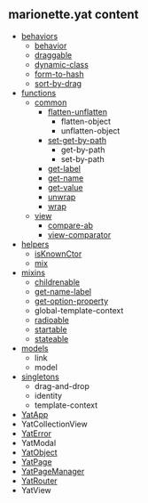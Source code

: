## marionette.yat content 
* [behaviors](./src/behaviors)
	* [behavior](/docs/behaviors/behavior.md)
	* [draggable](/docs/behaviors/draggable.md)
	* [dynamic-class](/docs/behaviors/dynamic-class.md)
	* [form-to-hash](/docs/behaviors/form-to-hash.md)
	* [sort-by-drag](/docs/behaviors/sort-by-drag.md)
* [functions](./src/functions)
	* [common](./src/functions/common)
		* [flatten-unflatten](./src/functions/common/flatten-unflatten)
			* flatten-object
			* unflatten-object
		* [set-get-by-path](./src/functions/common/set-get-by-path)
			* get-by-path
			* set-by-path
		* [get-label](/docs/functions/common/get-label.md)
		* [get-name](/docs/functions/common/get-name.md)
		* [get-value](/docs/functions/common/get-value.md)
		* [unwrap](/docs/functions/common/unwrap.md)
		* [wrap](/docs/functions/common/wrap.md)
	* [view](./src/functions/view)
		* [compare-ab](/docs/functions/view/compare-ab.md)
		* [view-comparator](/docs/functions/view/view-comparator.md)
* [helpers](./src/helpers)
	* [isKnownCtor](/docs/helpers/isKnownCtor.md)
	* [mix](/docs/helpers/mix.md)
* [mixins](./src/mixins)
	* [childrenable](/docs/mixins/childrenable.md)
	* [get-name-label](/docs/mixins/get-name-label.md)
	* [get-option-property](/docs/mixins/get-option-property.md)
	* global-template-context
	* [radioable](/docs/mixins/radioable.md)
	* [startable](/docs/mixins/startable.md)
	* [stateable](/docs/mixins/stateable.md)
* [models](./src/models)
	* link
	* model
* [singletons](./src/singletons)
	* drag-and-drop
	* identity
	* template-context
* [YatApp](/docs/YatApp.md)
* YatCollectionView
* [YatError](/docs/YatError.md)
* YatModal
* [YatObject](/docs/YatObject.md)
* [YatPage](/docs/YatPage.md)
* [YatPageManager](/docs/YatPageManager.md)
* [YatRouter](/docs/YatRouter.md)
* YatView

